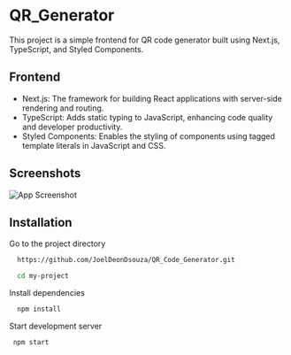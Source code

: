 # QR_Generator

This project is a simple frontend for QR code generator built using Next.js, TypeScript, and Styled Components.

## Frontend

- Next.js: The framework for building React applications with server-side rendering and routing.
- TypeScript: Adds static typing to JavaScript, enhancing code quality and developer productivity.
- Styled Components: Enables the styling of components using tagged template literals in JavaScript and CSS.

## Screenshots

![App Screenshot](https://i.ibb.co/VMjTq1Q/display.png)

## Installation

Go to the project directory

```bash
  https://github.com/JoelDeonDsouza/QR_Code_Generator.git
```

```bash
  cd my-project
```

Install dependencies

```bash
  npm install
```

Start development server

```bash
 npm start
```
